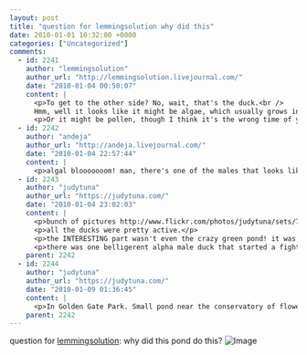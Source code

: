 ```yaml
---
layout: post
title: "question for lemmingsolution why did this"
date: 2010-01-01 10:32:00 +0000
categories: ["Uncategorized"]
comments:
  - id: 2241
    author: "lemmingsolution"
    author_url: "http://lemmingsolution.livejournal.com/"
    date: "2010-01-04 00:50:07"
    content: |
      <p>To get to the other side? No, wait, that's the duck.<br />
      Hmm, well it looks like it might be algae, which usually grows in still water (low oxygen) with a lot of nutrients (hobo pee) in it.</p>
      <p>Or it might be pollen, though I think it's the wrong time of year...</p>
  - id: 2242
    author: "andeja"
    author_url: "http://andeja.livejournal.com/"
    date: "2010-01-04 22:57:44"
    content: |
      <p>algal blooooooom! man, there's one of the males that looks like he's floating on his side. he ok?</p>
  - id: 2243
    author: "judytuna"
    author_url: "https://judytuna.com/"
    date: "2010-01-04 23:02:03"
    content: |
      <p>bunch of pictures http://www.flickr.com/photos/judytuna/sets/72157622987651903/</p>
      <p>all the ducks were pretty active.</p>
      <p>the INTERESTING part wasn't even the crazy green pond! it was watching the mating rituals, but i didn't write about them in my post because I was probably falling asleep. we watched them swim around in pairs, and a single male would go up to a pair, and kind of creepily follow them around for a while, until the other mail turned around and chased him off. </p>
      <p>there was one belligerent alpha male duck that started a fight with another boy duck. they started on the log and started snapped each other. then the more alpha one grabbed the other one's beak and like pulled it around, AND chased him off the log, AND THEN chased him clear across the pond. it was an impressive display of "stay away from mah wimminz."</p>
    parent: 2242
  - id: 2244
    author: "judytuna"
    author_url: "https://judytuna.com/"
    date: "2010-01-09 01:36:45"
    content: |
      <p>In Golden Gate Park. Small pond near the conservatory of flowers.</p>
    parent: 2242
---
```


question for [lemmingsolution](http://lemmingsolution.livejournal.com/): why did this pond do this?
![Image](http://farm3.static.flickr.com/2528/4232669249_2d0f268d24.jpg)